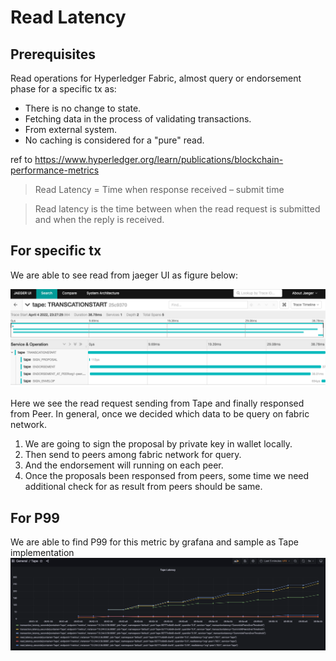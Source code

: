 # Read Latency

## Prerequisites
Read operations for Hyperledger Fabric, almost query or endorsement phase for a specific tx as:
- There is no change to state.
- Fetching data in the process of validating transactions.
- From external system.
- No caching is considered for a "pure" read.

ref to https://www.hyperledger.org/learn/publications/blockchain-performance-metrics

> Read Latency = Time when response received – submit time

> Read latency is the time between when the read request is submitted and when the reply is received.

## For specific tx
We are able to see read from jaeger UI as figure below:

![Show Read Latency for specific tx](../images/ReadLatency.png "Show Read Latency for specific tx")

Here we see the read request sending from Tape and finally responsed from Peer.
In general, once we decided which data to be query on fabric network.
1. We are going to sign the proposal by private key in wallet locally.
1. Then send to peers among fabric network for query.
1. And the endorsement will running on each peer.
1. Once the proposals been responsed from peers, some time we need additional check for as result from peers should be same.

## For P99
We are able to find P99 for this metric by grafana and sample as Tape implementation
![Show 9PP Read Latency from Tape](../images/TapeLatency.png "Show 9PP Read Latency from Tape")